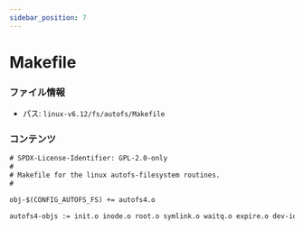 ```yaml
---
sidebar_position: 7
---
```

# Makefile

### ファイル情報

- パス: `linux-v6.12/fs/autofs/Makefile`

### コンテンツ

```txt
# SPDX-License-Identifier: GPL-2.0-only
#
# Makefile for the linux autofs-filesystem routines.
#

obj-$(CONFIG_AUTOFS_FS) += autofs4.o

autofs4-objs := init.o inode.o root.o symlink.o waitq.o expire.o dev-ioctl.o

```
